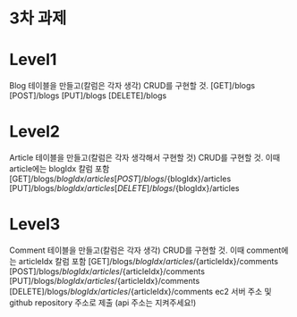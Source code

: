 # 3차 과제

# Level1
Blog 테이블을 만들고(칼럼은 각자 생각)
CRUD를 구현할 것.
[GET]/blogs [POST]/blogs [PUT]/blogs [DELETE]/blogs
# Level2
Article 테이블을 만들고(칼럼은 각자 생각해서 구현할 것)
CRUD를 구현할 것.
이때 article에는 blogIdx 칼럼 포함
[GET]/blogs/${blogIdx}/articles
[POST]/blogs/${blogIdx}/articles
[PUT]/blogs/${blogIdx}/articles
[DELETE]/blogs/${blogIdx}/articles
# Level3
Comment 테이블을 만들고(칼럼은 각자 생각)
CRUD를 구현할 것.
이때 comment에는 articleIdx 칼럼 포함
[GET]/blogs/${blogIdx}/articles/${articleIdx}/comments
[POST]/blogs/${blogIdx}/articles/${articleIdx}/comments
[PUT]/blogs/${blogIdx}/articles/${articleIdx}/comments
[DELETE]/blogs/${blogIdx}/articles/${articleIdx}/comments
ec2 서버 주소 및 github repository 주소로 제출 (api 주소는 지켜주세요!)